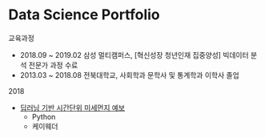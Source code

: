 # Data Science Portfolio

교육과정<bar>
* 2018.09 ~ 2019.02<bar>
 삼성 멀티캠퍼스, [혁신성장 청년인재 집중양성] 빅데이터 분석 전문가 과정 수료
* 2013.03 ~ 2018.08
 전북대학교, 사회학과 문학사 및 통계학과 이학사 졸업
 

2018
  * [딥러닝 기반 시간단위 미세먼지 예보](https://github.com/limsooyeon/data_science_portfolio/tree/master/%EB%94%A5%EB%9F%AC%EB%8B%9D%20%EA%B8%B0%EB%B0%98%20%EC%8B%9C%EA%B0%84%20%EB%8B%A8%EC%9C%84%20%EB%AF%B8%EC%84%B8%EB%A8%BC%EC%A7%80%20%EC%98%88%EB%B3%B4)
    * Python
    * 케이웨더 

